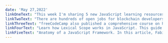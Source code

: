 ```yaml
---
date: 'May 27,2022'
linkOneText: "This week I'm sharing 5 new JavaScript learning resources. The first is a book on Intermediate TypeScript and React. TypeScript is a popular statically-typed version of JavaScript that many codebases are switching to, including freeCodeCamp's open source curriculum. You'll learn how to build strongly-typed polymorphic components for your React front end. (full-length book): https://www.freecodecamp.org/news/build-strongly-typed-polymorphic-components-with-react-and-typescript/"
linkTwoText: "There are hundreds of open jobs for blockchain developers at companies like IBM, VMware, and Deloitte. And freeCodeCamp just published an in-depth JavaScript course taught by software engineer and finance industry veteran Patrick Collins. You'll learn key distributed ledger concepts, and even code your own smart contracts. (32 hour YouTube course): https://www.freecodecamp.org/news/learn-blockchain-solidity-full-stack-javascript-development/"
linkThreeText: "freeCodeCamp also published a comprehensive course on how to test your React apps. You'll learn about testing frameworks like Happo.io, Cypress, and Jest. You'll also build and deploy your own fully-tested birthday reminder app. (2 hour YouTube course): https://www.freecodecamp.org/news/how-to-test-react-applications/"
linkFourText: "Learn how Lexical Scope works in JavaScript. This guide for beginner JavaScript programmers will teach you about Tokenizing, Parsing, and Function Hoisting. You'll also get a feel for how JavaScript compiles and executes programs. (20 minute read): https://www.freecodecamp.org/news/lexical-scope-in-javascript/"
linkFiveText: "Anatomy of a JavaScript Framework. In this article, Fabio explores the very first commits on the Vue.js open source GitHub repository. He retraces legendary developer Evan You's first few lines of JavaScript that created the now-famous Mustache Syntax data binding. (15 minute read): https://www.freecodecamp.org/news/how-to-code-a-framework-vuejs-example/"
---
```


